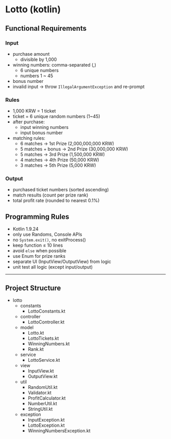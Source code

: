 # Lotto (kotlin)
## Functional Requirements
### Input
- purchase amount
    - divisible by 1,000
- winning numbers: comma-separated (,)
    - 6 unique numbers
    - numbers 1 ~ 45
- bonus number
- invalid input → throw `IllegalArgumentException` and re-prompt

### Rules
- 1,000 KRW = 1 ticket
- ticket = 6 unique random numbers (1~45)
- after purchase:
    - input winning numbers
    - input bonus number
- matching rules:
    - 6 matches → 1st Prize (2,000,000,000 KRW)
    - 5 matches + bonus → 2nd Prize (30,000,000 KRW)
    - 5 matches → 3rd Prize (1,500,000 KRW)
    - 4 matches → 4th Prize (50,000 KRW)
    - 3 matches → 5th Prize (5,000 KRW)

### Output
- purchased ticket numbers (sorted ascending)
- match results (count per prize rank)
- total profit rate (rounded to nearest 0.1%)

## Programming Rules
- Kotlin 1.9.24
- only use Randoms, Console APIs
- no `System.exit()`, no exitProcess()
- keep function ≤ 10 lines
- avoid `else` when possible
- use Enum for prize ranks
- separate UI (InputView/OutputView) from logic
- unit test all logic (except input/output)

---
## Project Structure

- lotto
    - constants
        - LottoConstants.kt
    - controller
        - LottoController.kt  
    - model
        - Lotto.kt            
        - LottoTickets.kt     
        - WinningNumbers.kt   
        - Rank.kt             
    - service
        - LottoService.kt     
    - view
        - InputView.kt        
        - OutputView.kt       
    - util
        - RandomUtil.kt       
        - Validator.kt   
        - ProfitCalculator.kt
        - NumberUtil.kt
        - StringUtil.kt
    - exception
        - InputException.kt
        - LottoException.kt
        - WinningNumbersException.kt
